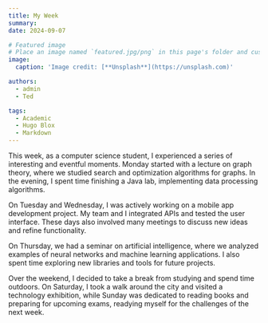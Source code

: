 ```yaml
---
title: My Week
summary: 
date: 2024-09-07

# Featured image
# Place an image named `featured.jpg/png` in this page's folder and customize its options here.
image:
  caption: 'Image credit: [**Unsplash**](https://unsplash.com)'

authors:
  - admin
  - Ted

tags:
  - Academic
  - Hugo Blox
  - Markdown
---
```


This week, as a computer science student, I experienced a series of interesting and eventful moments. Monday started with a lecture on graph theory, where we studied search and optimization algorithms for graphs. In the evening, I spent time finishing a Java lab, implementing data processing algorithms.

On Tuesday and Wednesday, I was actively working on a mobile app development project. My team and I integrated APIs and tested the user interface. These days also involved many meetings to discuss new ideas and refine functionality.

On Thursday, we had a seminar on artificial intelligence, where we analyzed examples of neural networks and machine learning applications. I also spent time exploring new libraries and tools for future projects.

Over the weekend, I decided to take a break from studying and spend time outdoors. On Saturday, I took a walk around the city and visited a technology exhibition, while Sunday was dedicated to reading books and preparing for upcoming exams, readying myself for the challenges of the next week.

